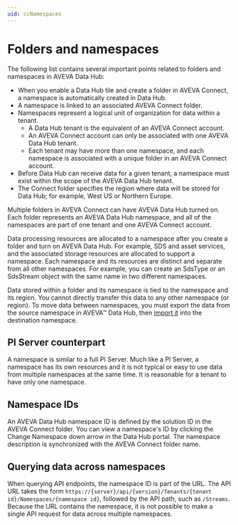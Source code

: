 ```yaml
---
uid: ccNamespaces
---
```


# Folders and namespaces

The following list contains several important points related to folders and namespaces in AVEVA Data Hub:
 
- When you enable a Data Hub tile and create a folder in AVEVA Connect, a namespace is automatically created in Data Hub. 
- A namespace is linked to an associated AVEVA Connect folder. 
- Namespaces represent a logical unit of organization for data within a tenant.
  - A Data Hub tenant is the equivalent of an AVEVA Connect account.
  - An AVEVA Connect account can only be associated with one AVEVA Data Hub tenant.
  - Each tenant may have more than one namespace, and each namespace is associated with a unique folder in an AVEVA Connect account.
- Before Data Hub can receive data for a given tenant, a namespace must exist within the scope of the AVEVA Data Hub tenant.
- The Connect folder specifies the region where data will be stored for Data Hub; for example, West US or Northern Europe.

Multiple folders in AVEVA Connect can have AVEVA Data Hub turned on.  Each folder represents an AVEVA Data Hub namespace, and all of the namespaces are part of one tenant and one AVEVA Connect account.

Data processing resources are allocated to a namespace after you create a folder and turn on AVEVA Data Hub. For example, SDS and asset services, and the associated storage resources are allocated to support a namespace. Each namespace and its resources are distinct and separate from all other namespaces. For example, you can create an SdsType or an SdsStream object with the same name in two different namespaces.

Data stored within a folder and its namespace is tied to the namespace and its region. You cannot directly transfer this data to any other namespace (or region). To move data between namespaces, you must export the data from the source namespace in AVEVA™ Data Hub, then [import it](xref:transfer-data) into the destination namespace.

## PI Server counterpart

A namespace is similar to a full PI Server. Much like a PI Server, a namespace has its own resources and it is not typical or easy to use data from multiple namespaces at the same time. It is reasonable for a tenant to have only one namespace.

## Namespace IDs

An AVEVA Data Hub namespace ID is defined by the solution ID in the AVEVA Connect folder. You can view a namespace's ID by clicking the Change Namespace down arrow in the Data Hub portal. The namespace description is synchronized with the AVEVA Connect folder name.

## Querying data across namespaces

When querying API endpoints, the namespace ID is part of the URL. The API URL takes the form `https://{server}/api/{version}/Tenants/{tenant id}/Namespaces/{namespace id}`, followed by the API path, such as `/Streams`.  Because the URL contains the namespace, it is not possible to make a single API request for data across multiple namespaces.
